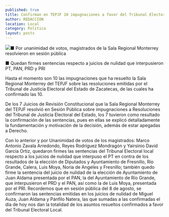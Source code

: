 ```yaml
---
published: true
title: Confirman en TEPJF 10 impugnaciones a favor del Tribunal Electoral de Zacatecas
author: REDACCION
location: Local
category: Política
layout: posts
---
```


![](http://i.imgur.com/jpEt7URm.jpg)■ Por unanimidad de votos, magistrados de la Sala Regional Monterrey resolvieron en sesión pública

■ Quedan firmes sentencias respecto a juicios de nulidad que interpusieron PT, PAN, PRD y PRI

Hasta el momento son 10 las impugnaciones que ha resuelto la Sala Regional Monterrey del TEPJF sobre las resoluciones emitidas por el Tribunal de Justicia Electoral del Estado de Zacatecas, de las cuales ha confirmado las 10.

De los 7 Juicios de Revisión Constitucional que la Sala Regional Monterrey del TEPJF resolvió en Sesión Pública sobre impugnaciones a Resoluciones del Tribunal de Justicia Electoral del Estado, los 7 tuvieron como resultado la confirmación de las sentencias, pues en ellas se explicó detalladamente la fundamentación y motivación de la decisión, además de estar apegadas a Derecho.

Con lo anterior y por Unanimidad de votos de los magistrados: Marco Antonio Zavala Arredondo, Reyes Rodríguez Mondragón y Yairsinio David García Ortiz,  quedaron firmes las sentencias del Tribunal Electoral local respecto a los juicios de nulidad que interpuso el PT en contra de los resultados de la elección de Diputados y Ayuntamiento de Fresnillo, Río Grande, Calera, Luis Moya, Noria de Angeles y Fresnillo; también quedo firme la sentencia del juicio de nulidad de la elección de Ayuntamiento de Juan Aldama presentada por el PAN, la del Ayuntamiento de Río Grande, que interpusieron el PRD y el PAN, así como la de Luis Moya, presentada por el PRI.
Recordemos que en sesión pública del 8 de agosto, se confirmaron las sentencias emitidas en los juicios de nulidad de Miguel Auza, Juan Aldama y Pánfilo Natera, las que sumadas a las confirmadas el día de hoy nos dan la totalidad de los asuntos resueltos confirmados a favor del Tribunal Electoral Local.
